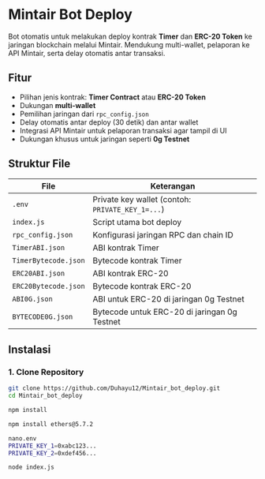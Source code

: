 # Mintair Bot Deploy

Bot otomatis untuk melakukan deploy kontrak **Timer** dan **ERC-20 Token** ke jaringan blockchain melalui Mintair. Mendukung multi-wallet, pelaporan ke API Mintair, serta delay otomatis antar transaksi.

## Fitur
- Pilihan jenis kontrak: **Timer Contract** atau **ERC-20 Token**
- Dukungan **multi-wallet**
- Pemilihan jaringan dari `rpc_config.json`
- Delay otomatis antar deploy (30 detik) dan antar wallet
- Integrasi API Mintair untuk pelaporan transaksi agar tampil di UI
- Dukungan khusus untuk jaringan seperti **0g Testnet**

## Struktur File

| File                  | Keterangan                                           |
|-----------------------|------------------------------------------------------|
| `.env`                | Private key wallet (contoh: `PRIVATE_KEY_1=...`)     |
| `index.js`            | Script utama bot deploy                              |
| `rpc_config.json`     | Konfigurasi jaringan RPC dan chain ID                |
| `TimerABI.json`       | ABI kontrak Timer                                     |
| `TimerBytecode.json`  | Bytecode kontrak Timer                                |
| `ERC20ABI.json`       | ABI kontrak ERC-20                                     |
| `ERC20Bytecode.json`  | Bytecode kontrak ERC-20                                |
| `ABI0G.json`          | ABI untuk ERC-20 di jaringan 0g Testnet               |
| `BYTECODE0G.json`     | Bytecode untuk ERC-20 di jaringan 0g Testnet          |

## Instalasi

### 1. Clone Repository
```bash
git clone https://github.com/Duhayu12/Mintair_bot_deploy.git
cd Mintair_bot_deploy

npm install

npm install ethers@5.7.2

nano.env
PRIVATE_KEY_1=0xabc123...
PRIVATE_KEY_2=0xdef456...

node index.js

